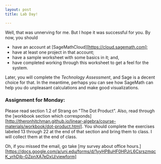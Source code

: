 ```yaml
---
layout: post
title: Lab Day!

---
```


Well, that was unnerving for me. But I hope it was successful for you. By now,
you should

* have an account at [SageMathCloud][https://cloud.sagemath.com];
* have at least one project in that account;
* have a sample worksheet with some basics in it; and,
* have completed working through this worksheet to get a feel for the system.

Later, you will complete the _Technology Assessment_, and Sage is a decent choice
for that. In the meantime, perhaps you can see how SageMath can help you do
unpleasant calculations and make good visualizations.

### Assignment for Monday:

Please read section 1.2 of Strang on "The Dot Product". Also, read through the
[workbook section which corresponds][http://theronhitchman.github.io/linear-algebra/course-materials/workbook/dot-product.html]. You should complete the exercises labeled 13 through 22 at the end of
that section and bring them to class. I will collect them at the end of class.

Oh, if you missed the email, go take [my survey about office hours.] [https://docs.google.com/a/uni.edu/forms/d/1yyHP8uHF0HPJrL6CsrszmqcK_yrhDjb-GZpnXA7eDxU/viewform]
